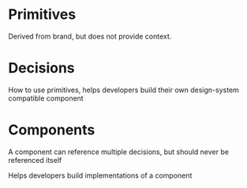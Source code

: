 # Primitives

Derived from brand, but does not provide context.


# Decisions

How to use primitives, helps developers build their own design-system compatible component


# Components

A component can reference multiple decisions, but should never be referenced itself

Helps developers build implementations of a component
